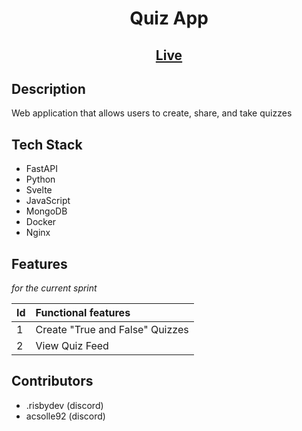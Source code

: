 <h1 align="center">Quiz App</h1>
<h2 align="center">
    <a href="#">Live</a>
</h2>

## Description

Web application that allows users to create, share, and take quizzes

## Tech Stack
- FastAPI 
- Python 
- Svelte
- JavaScript
- MongoDB
- Docker
- Nginx

## Features
_for the current sprint_

|Id | Functional features |
|:---|:---|
| 1 | Create "True and False" Quizzes  |
| 2 | View Quiz Feed |

## Contributors

- .risbydev (discord)
- acsolle92 (discord)